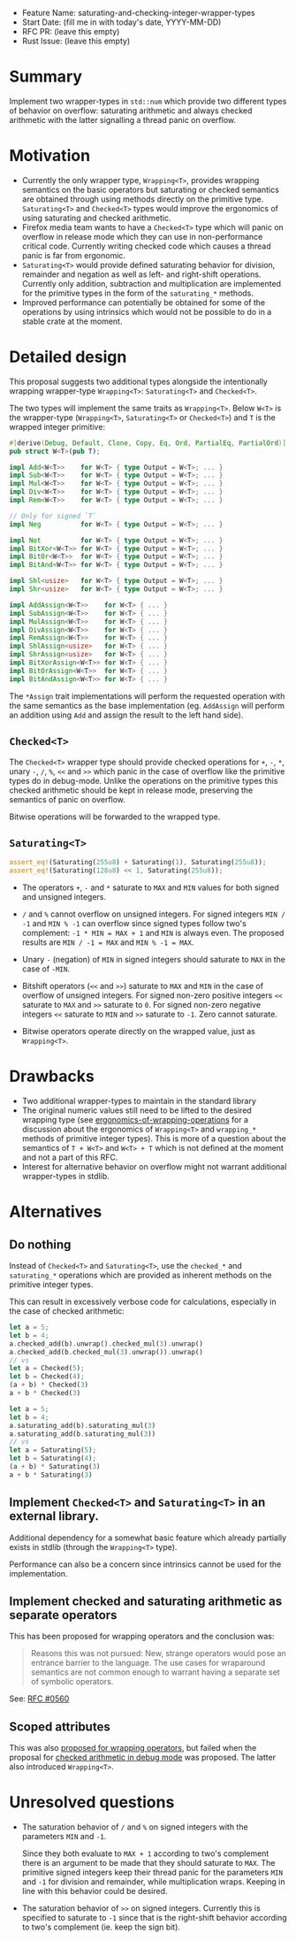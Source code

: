- Feature Name: saturating-and-checking-integer-wrapper-types
- Start Date: (fill me in with today's date, YYYY-MM-DD)
- RFC PR: (leave this empty)
- Rust Issue: (leave this empty)

# Summary
[summary]: #summary

Implement two wrapper-types in `std::num` which provide two different types of behavior on overflow:
saturating arithmetic and always checked arithmetic with the latter signalling a thread panic on
overflow.

# Motivation
[motivation]: #motivation

* Currently the only wrapper type, `Wrapping<T>`, provides wrapping semantics on the basic operators
  but saturating or checked semantics are obtained through using methods directly on the primitive
  type.  `Saturating<T>` and `Checked<T>` types would improve the ergonomics of using saturating and
  checked arithmetic.
* Firefox media team wants to have a `Checked<T>` type which will panic on overflow in release mode
  which they can use in non-performance critical code. Currently writing checked code which causes
  a thread panic is far from ergonomic.
* `Saturating<T>` would provide defined saturating behavior for division, remainder and negation
  as well as left- and right-shift operations. Currently only addition, subtraction and
  multiplication are implemented for the primitive types in the form of the `saturating_*` methods.
* Improved performance can potentially be obtained for some of the operations by using intrinsics
  which would not be possible to do in a stable crate at the moment.

# Detailed design
[design]: #detailed-design

This proposal suggests two additional types alongside the intentionally wrapping wrapper-type
`Wrapping<T>`: `Saturating<T>` and `Checked<T>`.

The two types will implement the same traits as `Wrapping<T>`. Below `W<T>` is the wrapper-type
(`Wrapping<T>`, `Saturating<T>` or `Checked<T>`) and `T` is the wrapped integer primitive:

```rust
#[derive(Debug, Default, Clone, Copy, Eq, Ord, PartialEq, PartialOrd)]
pub struct W<T>(pub T);

impl Add<W<T>>    for W<T> { type Output = W<T>; ... }
impl Sub<W<T>>    for W<T> { type Output = W<T>; ... }
impl Mul<W<T>>    for W<T> { type Output = W<T>; ... }
impl Div<W<T>>    for W<T> { type Output = W<T>; ... }
impl Rem<W<T>>    for W<T> { type Output = W<T>; ... }

// Only for signed `T`
impl Neg          for W<T> { type Output = W<T>; ... }

impl Not          for W<T> { type Output = W<T>; ... }
impl BitXor<W<T>> for W<T> { type Output = W<T>; ... }
impl BitOr<W<T>>  for W<T> { type Output = W<T>; ... }
impl BitAnd<W<T>> for W<T> { type Output = W<T>; ... }

impl Shl<usize>   for W<T> { type Output = W<T>; ... }
impl Shr<usize>   for W<T> { type Output = W<T>; ... }

impl AddAssign<W<T>>    for W<T> { ... }
impl SubAssign<W<T>>    for W<T> { ... }
impl MulAssign<W<T>>    for W<T> { ... }
impl DivAssign<W<T>>    for W<T> { ... }
impl RemAssign<W<T>>    for W<T> { ... }
impl ShlAssign<usize>   for W<T> { ... }
impl ShrAssign<usize>   for W<T> { ... }
impl BitXorAssign<W<T>> for W<T> { ... }
impl BitOrAssign<W<T>>  for W<T> { ... }
impl BitAndAssign<W<T>> for W<T> { ... }
```

The `*Assign` trait implementations will perform the requested operation with the same semantics
as the base implementation (eg. `AddAssign` will perform an addition using `Add` and assign the
result to the left hand side).

## `Checked<T>`
[checked]: #checked

The `Checked<T>` wrapper type should provide checked operations for `+`, `-`, `*`, unary `-`, `/`,
`%`, `<<` and `>>` which panic in the case of overflow like the primitive types do in debug-mode.
Unlike the operations on the primitive types this checked arithmetic should be kept in release mode,
preserving the semantics of panic on overflow.

Bitwise operations will be forwarded to the wrapped type.

## `Saturating<T>`
[saturating]: #saturating

```rust
assert_eq!(Saturating(255u8) + Saturating(1), Saturating(255u8));
assert_eq!(Saturating(128u8) << 1, Saturating(255u8));
```

* The operators `+`, `-` and `*` saturate to `MAX` and `MIN` values for both signed and unsigned
  integers.

* `/` and `%` cannot overflow on unsigned integers. For signed integers `MIN / -1` and `MIN % -1`
  can overflow since signed types follow two's complement: `-1 * MIN = MAX + 1` and `MIN` is
  always even. The proposed results are `MIN / -1 = MAX` and `MIN % -1 = MAX`.

* Unary `-` (negation) of `MIN` in signed integers should saturate to `MAX` in the case of `-MIN`.

* Bitshift operators (`<<` and `>>`) saturate to `MAX` and `MIN` in the case of overflow of
  unsigned integers.  For signed non-zero positive integers `<<` saturate to `MAX` and `>>`
  saturate to `0`. For signed non-zero negative integers `<<` saturate to `MIN` and `>>` saturate
  to `-1`. Zero cannot saturate.

* Bitwise operators operate directly on the wrapped value, just as `Wrapping<T>`.

# Drawbacks
[drawbacks]: #drawbacks

* Two additional wrapper-types to maintain in the standard library
* The original numeric values still need to be lifted to the desired wrapping type (see
  [ergonomics-of-wrapping-operations](https://internals.rust-lang.org/t/ergonomics-of-wrapping-operations/1756)
  for a discussion about the ergonomics of `Wrapping<T>` and `wrapping_*` methods of primitive
  integer types). This is more of a question about the semantics of `T + W<T>` and `W<T> + T`
  which is not defined at the moment and not a part of this RFC.
* Interest for alternative behavior on overflow might not warrant additional wrapper-types in
  stdlib.

# Alternatives
[alternatives]: #alternatives

## Do nothing

Instead of `Checked<T>` and `Saturating<T>`, use the `checked_*` and `saturating_*` operations
which are provided as inherent methods on the primitive integer types.

This can result in excessively verbose code for calculations, especially in the case of
checked arithmetic:

```rust
let a = 5;
let b = 4;
a.checked_add(b).unwrap().checked_mul(3).unwrap()
a.checked_add(b.checked_mul(3).unwrap()).unwrap()
// vs
let a = Checked(5);
let b = Checked(4);
(a + b) * Checked(3)
a + b * Checked(3)

let a = 5;
let b = 4;
a.saturating_add(b).saturating_mul(3)
a.saturating_add(b.saturating_mul(3))
// vs
let a = Saturating(5);
let b = Saturating(4);
(a + b) * Saturating(3)
a + b * Saturating(3)
```

## Implement `Checked<T>` and `Saturating<T>` in an external library.

Additional dependency for a somewhat basic feature which already partially exists in stdlib
(through the `Wrapping<T>` type).

Performance can also be a concern since intrinsics cannot be used for the implementation.

## Implement checked and saturating arithmetic as separate operators

This has been proposed for wrapping operators and the conclusion was:

> Reasons this was not pursued: New, strange operators would pose an entrance barrier to the
> language. The use cases for wraparound semantics are not common enough to warrant having a
> separate set of symbolic operators.

See: [RFC #0560](https://github.com/rust-lang/rfcs/blob/master/text/0560-integer-overflow.md)

## Scoped attributes

This was also [proposed for wrapping operators](https://github.com/rust-lang/rfcs/pull/146),
but failed when the proposal for [checked arithmetic in debug mode](https://github.com/rust-lang/rfcs/pull/560)
was proposed. The latter also introduced `Wrapping<T>`.

# Unresolved questions
[unresolved]: #unresolved-questions

* The saturation behavior of `/` and `%` on signed integers with the parameters `MIN` and `-1`.

  Since they both evaluate to `MAX + 1` according to two's complement there is an argument to be
  made that they should saturate to `MAX`. The primitive signed integers keep their thread panic
  for the parameters `MIN` and `-1` for division and remainder, while multiplication wraps.
  Keeping in line with this behavior could be desired.

* The saturation behavior of `>>` on signed integers. Currently this is specified to saturate to
  `-1` since that is the right-shift behavior according to two's complement (ie. keep the sign bit).
